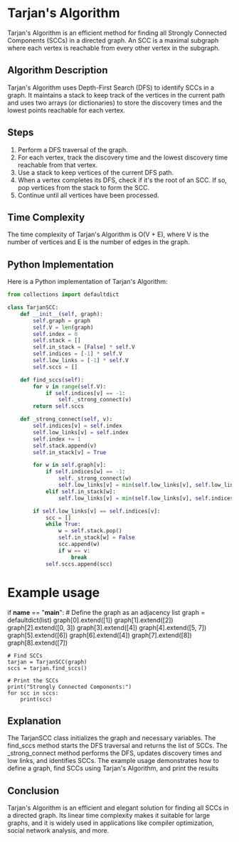 # Tarjan's Algorithm

Tarjan's Algorithm is an efficient method for finding all Strongly Connected Components (SCCs) in a directed graph. An SCC is a maximal subgraph where each vertex is reachable from every other vertex in the subgraph.

## Algorithm Description

Tarjan's Algorithm uses Depth-First Search (DFS) to identify SCCs in a graph. It maintains a stack to keep track of the vertices in the current path and uses two arrays (or dictionaries) to store the discovery times and the lowest points reachable for each vertex.

## Steps

1. Perform a DFS traversal of the graph.
2. For each vertex, track the discovery time and the lowest discovery time reachable from that vertex.
3. Use a stack to keep vertices of the current DFS path.
4. When a vertex completes its DFS, check if it's the root of an SCC. If so, pop vertices from the stack to form the SCC.
5. Continue until all vertices have been processed.

## Time Complexity

The time complexity of Tarjan's Algorithm is O(V + E), where V is the number of vertices and E is the number of edges in the graph.

## Python Implementation

Here is a Python implementation of Tarjan's Algorithm:

```python
from collections import defaultdict

class TarjanSCC:
    def __init__(self, graph):
        self.graph = graph
        self.V = len(graph)
        self.index = 0
        self.stack = []
        self.in_stack = [False] * self.V
        self.indices = [-1] * self.V
        self.low_links = [-1] * self.V
        self.sccs = []

    def find_sccs(self):
        for v in range(self.V):
            if self.indices[v] == -1:
                self._strong_connect(v)
        return self.sccs

    def _strong_connect(self, v):
        self.indices[v] = self.index
        self.low_links[v] = self.index
        self.index += 1
        self.stack.append(v)
        self.in_stack[v] = True

        for w in self.graph[v]:
            if self.indices[w] == -1:
                self._strong_connect(w)
                self.low_links[v] = min(self.low_links[v], self.low_links[w])
            elif self.in_stack[w]:
                self.low_links[v] = min(self.low_links[v], self.indices[w])

        if self.low_links[v] == self.indices[v]:
            scc = []
            while True:
                w = self.stack.pop()
                self.in_stack[w] = False
                scc.append(w)
                if w == v:
                    break
            self.sccs.append(scc)
```
# Example usage
if __name__ == "__main__":
    # Define the graph as an adjacency list
    graph = defaultdict(list)
    graph[0].extend([1])
    graph[1].extend([2])
    graph[2].extend([0, 3])
    graph[3].extend([4])
    graph[4].extend([5, 7])
    graph[5].extend([6])
    graph[6].extend([4])
    graph[7].extend([8])
    graph[8].extend([7])

    # Find SCCs
    tarjan = TarjanSCC(graph)
    sccs = tarjan.find_sccs()

    # Print the SCCs
    print("Strongly Connected Components:")
    for scc in sccs:
        print(scc)

## Explanation
The TarjanSCC class initializes the graph and necessary variables.
The find_sccs method starts the DFS traversal and returns the list of SCCs.
The _strong_connect method performs the DFS, updates discovery times and low links, and identifies SCCs.
The example usage demonstrates how to define a graph, find SCCs using Tarjan's Algorithm, and print the results

## Conclusion
Tarjan's Algorithm is an efficient and elegant solution for finding all SCCs in a directed graph. Its linear time complexity makes it suitable for large graphs, and it is widely used in applications like compiler optimization, social network analysis, and more.

